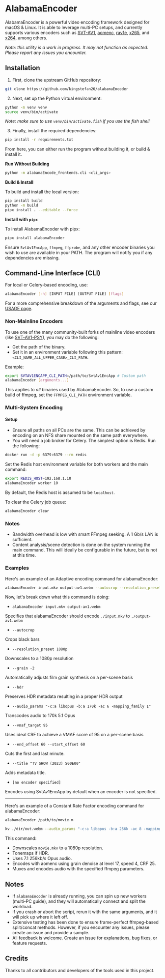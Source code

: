 # AlabamaEncoder

AlabamaEncoder is a powerful video encoding framework designed for macOS & Linux. It is able to leverage multi-PC setups, and currently supports various encoders such as [SVT-AV1](https://wiki.x266.mov/docs/encoders/SVT-AV1), [aomenc](https://wiki.x266.mov/docs/encoders/aomenc), [rav1e](https://wiki.x266.mov/docs/encoders/rav1e), [x265](https://wiki.x266.mov/docs/encoders/x265), and [x264](https://wiki.x266.mov/docs/encoders/x264), among others.

*Note: this utility is a work in progress. It may not function as expected. Please report any issues you encounter.*

## Installation

1. First, clone the upstream GitHub repository:

```bash
git clone https://github.com/kingstefan26/alabamaEncoder
```

2. Next, set up the Python virtual environment:

```bash
python -m venv venv
source venv/bin/activate
```

*Note: make sure to use `venv/bin/activate.fish` if you use the fish shell*

3. Finally, install the required dependencies:

```bash
pip install -r requirements.txt
```

From here, you can either run the program without building it, or build & install it.

**Run Without Building**

```bash
python -m alabamaEncode_frontends.cli <cli_args>
```

**Build & Install**

To build and install the local version:

```bash
pip install build
python -m build
pipx install . --editable --force
```

**Install with `pipx`**

To install AlabamaEncoder with pipx:

```bash
pipx install alabamaEncoder
```

Ensure `SvtAv1EncApp`, `ffmpeg`, `ffprobe`, and any other encoder binaries you wish to use are available in your PATH. The program will notify you if any dependencies are missing.

## Command-Line Interface (CLI)

For local or Celery-based encoding, use:

```bash
alabamaEncoder [-h] [INPUT FILE] [OUTPUT FILE] [flags]
```

For a more comprehensive breakdown of the arguments and flags, see our [USAGE page](./docs/USAGE.md).

### Non-Mainline Encoders

To use one of the many community-built forks of mainline video encoders (like [SVT-AV1-PSY](https://github.com/gianni-rosato/svt-av1-psy)), you may do the following:

- Get the path of the binary.
- Set it in an environment variable following this pattern: `<CLI_NAME_ALL_UPPER_CASE>_CLI_PATH`.

Example:

```bash
export SVTAV1ENCAPP_CLI_PATH=/path/to/SvtAv1EncApp # Custom path
alabamaEncoder [arguments...]
```

This applies to *all* binaries used by AlabamaEncoder. So, to use a custom build of ffmpeg, set the `FFMPEG_CLI_PATH` environment variable.

### Multi-System Encoding

#### Setup

- Ensure all paths on all PCs are the same. This can be achieved by encoding on an NFS share mounted on the same path everywhere.
- You will need a job broker for Celery. The simplest option is Redis. Run the following:

```bash
docker run -d -p 6379:6379 --rm redis
```

Set the Redis host environment variable for both workers and the main command:

```bash
export REDIS_HOST=192.168.1.10
alabamaEncoder worker 10
```

By default, the Redis host is assumed to be `localhost`.

To clear the Celery job queue:

```bash
alabamaEncoder clear
```

### Notes

- Bandwidth overhead is low with smart FFmpeg seeking. A 1 Gb/s LAN is sufficient.
- Content analysis/scene detection is done on the system running the main command. This will ideally be configurable in the future, but is not at this time.

### Examples

Here's an example of an Adaptive encoding command for alabamaEncoder:

```bash
alabamaEncoder input.mkv output-av1.webm --autocrop --resolution_preset 1080p --grain -2 --hdr --audio_params "-c:a libopus -b:a 170k -ac 6 -mapping_family 1" --vmaf_target 95 --end_offset 60 --start_offset 60 --title "TV SHOW (2023) S00E00"
```

Now, let's break down what this command is doing:

- `alabamaEncoder input.mkv output-av1.webm`

Specifies that alabamaEncoder should encode `./input.mkv` to `./output-av1.webm`

- `--autocrop`

Crops black bars

- `--resolution_preset 1080p`

Downscales to a 1080p resolution

- `--grain -2`

Automatically adjusts film grain synthesis on a per-scene basis

- `--hdr`

Preserves HDR metadata resulting in a proper HDR output

- `--audio_params "-c:a libopus -b:a 170k -ac 6 -mapping_family 1"`

Transcodes audio to 170k 5.1 Opus

- `--vmaf_target 95`

Uses ideal CRF to achieve a VMAF score of 95 on a per-scene basis

- `--end_offset 60 --start_offset 60`

Cuts the first and last minute.

- `--title "TV SHOW (2023) S00E00"`

Adds metadata title.

- `[no encoder specified]`

Encodes using SvtAv1EncApp by default when an encoder is not specified.

---

Here's an example of a Constant Rate Factor encoding command for alabamaEncoder:

```bash
alabamaEncoder /path/to/movie.m

kv ./dir/out.webm --audio_params "-c:a libopus -b:a 256k -ac 8 -mapping_family 1" --grain 17 --scale_string="1920:-2" --crf 24 --encoder aomenc
```

This command:
- Downscales `movie.mkv` to a 1080p resolution.
- Tonemaps if HDR.
- Uses 7.1 256kb/s Opus audio.
- Encodes with aomenc using grain denoise at level 17, speed 4, CRF 25.
- Muxes and encodes audio with the specified ffmpeg parameters.

## Notes

- If `alabamaEncoder` is already running, you can spin up new workers (multi-PC guide), and they will automatically connect and split the workload.
- If you crash or abort the script, rerun it with the same arguments, and it will pick up where it left off.
- Extensive testing has been done to ensure frame-perfect ffmpeg-based split/concat methods. However, if you encounter any issues, please create an issue and provide a sample.
- All feedback is welcome. Create an issue for explanations, bug fixes, or feature requests.

## Credits

Thanks to all contributors and developers of the tools used in this project.
